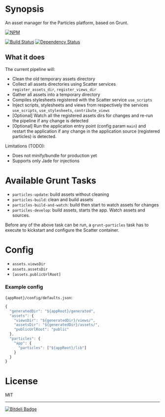 # Synopsis

An asset manager for the Particles platform, based on Grunt.

[![NPM](https://nodei.co/npm/grunt-particles-assetmanager.png?downloads=true)](https://nodei.co/npm/grunt-particles-assetmanager/)

[![Build Status](https://travis-ci.org/particles/grunt-particles-assetmanager.png)](https://travis-ci.org/particles/grunt-particles-assetmanager)
[![Dependency Status](https://david-dm.org/particles/grunt-particles-assetmanager.png)](https://david-dm.org/particles/grunt-particles-assetmanager)

## What it does

The current pipeline will:

* Clean the old temporary assets directory
* Collect all assets directories using Scatter services `register_assets_dir`, `register_views_dir`
* Gather all assets into a temporary directory
* Compiles stylesheets registered with the Scatter service `use_scripts`
* Inject scripts, stylesheets and views from respectively the services `use_scripts`, `use_stylesheets`, `contribute_views`
* [Optional] Watch all the registered assets dirs for changes and re-run the pipeline if any change is detected
* [Optional] Run the application entry point (config param `main`) and restart the application if any change in the
application source (registered particles) is detected.

Limitations (TODO):
- Does not minify/bundle for production yet
- Supports only Jade for injections

# Available Grunt Tasks

* `particles-update`: build assets without cleaning
* `particles-build`: clean and build assets
* `particles-build-and-watch`: build then start to watch assets for changes
* `particles-develop`: build assets, starts the app. Watch assets and sources.

Before any of the above task can be run, a `grunt-particles` task has to execute to kickstart and configure
the Scatter container.

# Config

* `assets.viewsDir`
* `assets.assetsDir`
* `[assets.publicUrlRoot]`

### Example config

`{appRoot}/config/defaults.json`:

```javascript
{
  "generatedDir": "${appRoot}/generated",
  "assets": {
    "viewsDir": "${generatedDir}/views/",
    "assetsDir": "${generatedDir}/assets/",
    "publicUrlRoot": "public"
  },
  "particles": {
    "app": {
      "particles": ["${appRoot}/lib"]
    }
  }
}
```

# License

MIT

-----

[![Bitdeli Badge](https://d2weczhvl823v0.cloudfront.net/particles/grunt-particles-assetmanager/trend.png)](https://bitdeli.com/free "Bitdeli Badge")

